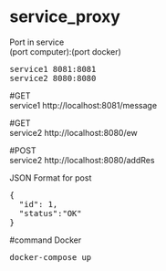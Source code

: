 # service_proxy
Port in service <br/>(port computer):(port docker)
<pre>
service1 8081:8081
service2 8080:8080
</pre>
#GET <br/>service1
http://localhost:8081/message 

#GET <br/>service2
http://localhost:8080/ew

#POST <br/>service2
http://localhost:8080/addRes

JSON Format for post 
<pre>
{
  "id": 1,
  "status":"OK"
}
</pre>

#command Docker
<pre>
docker-compose up
</pre>
